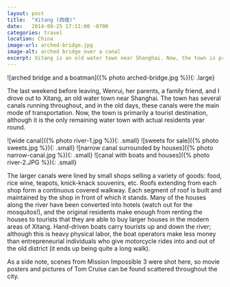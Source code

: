 ```yaml
---
layout: post
title:  "Xitang (西塘)"
date:   2014-08-25 17:11:00 -0700
categories: travel
location: China
image-url: arched-bridge.jpg
image-alt: arched bridge over a canal
excerpt: Xitang is an old water town near Shanghai. Now, the town is primarily a tourist destination.
---
```

![arched bridge and a boatman]({% photo arched-bridge.jpg %}){: .large}

The last weekend before leaving, Wenrui, her parents, a family friend, and I drove out to Xitang, an old water town near Shanghai. The town has several canals running throughout, and in the old days, these canals were the main mode of transportation. Now, the town is primarily a tourist destination, although it is the only remaining water town with actual residents year round.

![wide canal]({% photo river-1.jpg %}){: .small}
![sweets for sale]({% photo sweets.jpg %}){: .small}
![narrow canal surrounded by houses]({% photo narrow-canal.jpg %}){: .small}
![canal with boats and houses]({% photo river-2.JPG %}){: .small}

The larger canals were lined by small shops selling a variety of goods: food, rice wine, teapots, knick-knack souvenirs, etc. Roofs extending from each shop form a continuous covered walkway. Each segment of roof is built and maintained by the shop in front of which it stands. Many of the houses along the river have been converted into hotels (watch out for the mosquitos!), and the original residents make enough from renting the houses to tourists that they are able to buy larger houses in the modern areas of Xitang. Hand-driven boats carry tourists up and down the river; although this is heavy physical labor, the boat operators make less money than entrepreneurial individuals who give motorcycle rides into and out of the old district (it ends up being quite a long walk).

As a side note, scenes from Mission Impossible 3 were shot here, so movie posters and pictures of Tom Cruise can be found scattered throughout the city.

